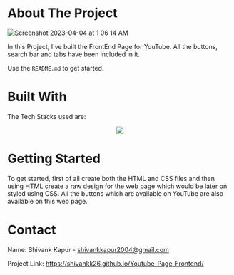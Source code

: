<!-- ABOUT THE PROJECT -->
# About The Project
![Screenshot 2023-04-04 at 1 06 14 AM](https://user-images.githubusercontent.com/115289871/229610366-8105d16c-ca04-40c9-a541-ceb67f897b5d.png)





In this Project, I've built the FrontEnd Page for YouTube. All the buttons, search bar and tabs have been included in it.


Use the `README.md` to get started.



<!-- BUILT WITH -->
# Built With

The Tech Stacks used are:

<div align="center">
<a href="https://skillicons.dev">
    <img src="https://skillicons.dev/icons?i=html,css" />
</a>
</div>



<!-- GETTING STARTED -->
# Getting Started
To get started, first of all create both the HTML and CSS files and then using HTML create a raw design for the web page which would be later on styled using CSS. All the buttons which are available on YouTube are also available on this web page.



<!-- CONTACT -->
# Contact

Name: Shivank Kapur - shivankkapur2004@gmail.com

Project Link: https://shivankk26.github.io/Youtube-Page-Frontend/
